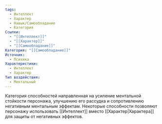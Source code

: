 ```yaml
---
tags:
  - Интеллект
  - Характер
  - Навык/Самообладание
  - Категория
Ссылки:
  - "[[Интеллект]]"
  - "[[Характер]]"
  - "[[Самообладание]]"
Категория: "[[Самообладание]]"
Источник:
  - Психика
Характеристики:
  - Интеллект
  - Характер
Тип воздействия:
  - Ментальный
---
```

Категория способностей направленная на усиление ментальной стойкости персонажа, улучшению его рассудка и сопротивлению негативным ментальным эффектам. Некоторые способности позволяют персонажу использовать [[Интеллект]] вместо [[Характер|Характера]] для защиты от негативных эффектов. 